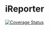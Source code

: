 # iReporter
[![Coverage Status](https://coveralls.io/repos/github/Nico-Nsereko/iReporter/badge.svg?branch=master)](https://coveralls.io/github/Nico-Nsereko/iReporter?branch=master)
